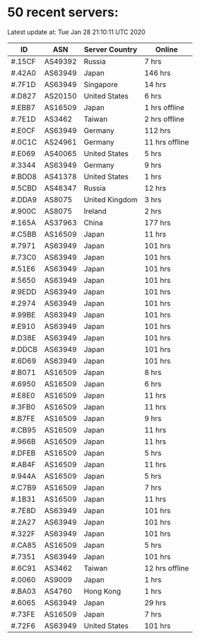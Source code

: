 # 50 recent servers:

Latest update at: Tue Jan 28 21:10:11 UTC 2020

| ID | ASN | Server Country | Online |
| -- | --- | -------------- | ------ |
| #.15CF | AS49392 | Russia | 7 hrs |
| #.42A0 | AS63949 | Japan | 146 hrs |
| #.7F1D | AS63949 | Singapore | 14 hrs |
| #.D827 | AS20150 | United States | 6 hrs |
| #.EBB7 | AS16509 | Japan | 1 hrs offline |
| #.7E1D | AS3462 | Taiwan | 2 hrs offline |
| #.E0CF | AS63949 | Germany | 112 hrs |
| #.0C1C | AS24961 | Germany | 11 hrs offline |
| #.E069 | AS40065 | United States | 5 hrs |
| #.3344 | AS63949 | Germany | 9 hrs |
| #.BDD8 | AS41378 | United States | 1 hrs |
| #.5CBD | AS48347 | Russia | 12 hrs |
| #.DDA9 | AS8075 | United Kingdom | 3 hrs |
| #.900C | AS8075 | Ireland | 2 hrs |
| #.165A | AS37963 | China | 177 hrs |
| #.C5BB | AS16509 | Japan | 11 hrs |
| #.7971 | AS63949 | Japan | 101 hrs |
| #.73C0 | AS63949 | Japan | 101 hrs |
| #.51E6 | AS63949 | Japan | 101 hrs |
| #.5650 | AS63949 | Japan | 101 hrs |
| #.9EDD | AS63949 | Japan | 101 hrs |
| #.2974 | AS63949 | Japan | 101 hrs |
| #.99BE | AS63949 | Japan | 101 hrs |
| #.E910 | AS63949 | Japan | 101 hrs |
| #.D38E | AS63949 | Japan | 101 hrs |
| #.DDCB | AS63949 | Japan | 101 hrs |
| #.6D69 | AS63949 | Japan | 101 hrs |
| #.B071 | AS16509 | Japan | 8 hrs |
| #.6950 | AS16509 | Japan | 6 hrs |
| #.E8E0 | AS16509 | Japan | 11 hrs |
| #.3FB0 | AS16509 | Japan | 11 hrs |
| #.B7FE | AS16509 | Japan | 9 hrs |
| #.CB95 | AS16509 | Japan | 11 hrs |
| #.966B | AS16509 | Japan | 11 hrs |
| #.DFEB | AS16509 | Japan | 5 hrs |
| #.AB4F | AS16509 | Japan | 11 hrs |
| #.944A | AS16509 | Japan | 5 hrs |
| #.C7B9 | AS16509 | Japan | 7 hrs |
| #.1B31 | AS16509 | Japan | 11 hrs |
| #.7E8D | AS63949 | Japan | 101 hrs |
| #.2A27 | AS63949 | Japan | 101 hrs |
| #.322F | AS63949 | Japan | 101 hrs |
| #.CA85 | AS16509 | Japan | 5 hrs |
| #.7351 | AS63949 | Japan | 101 hrs |
| #.6C91 | AS3462 | Taiwan | 12 hrs offline |
| #.0060 | AS9009 | Japan | 1 hrs |
| #.BA03 | AS4760 | Hong Kong | 1 hrs |
| #.6065 | AS63949 | Japan | 29 hrs |
| #.73FE | AS16509 | Japan | 7 hrs |
| #.72F6 | AS63949 | United States | 101 hrs |

